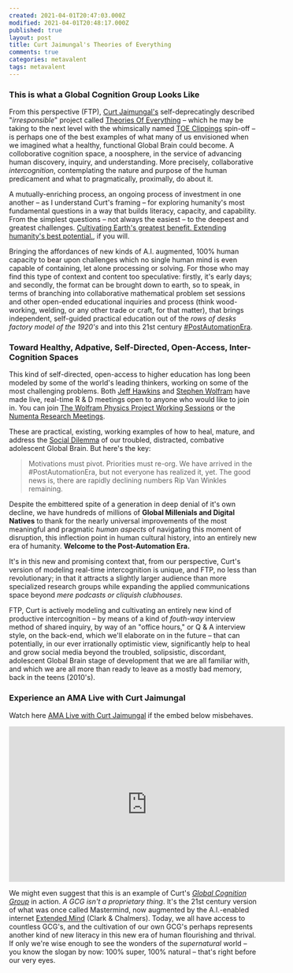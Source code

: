```yaml
---
created: 2021-04-01T20:47:03.000Z
modified: 2021-04-01T20:48:17.000Z
published: true
layout: post
title: Curt Jaimungal's Theories of Everything
comments: true
categories: metavalent
tags: metavalent
---
```

### This is what a Global Cognition Group Looks Like

From this perspective (FTP), [Curt Jaimungal's](https://www.patreon.com/curtjaimungal) self-deprecatingly described "_irresponsible_" project called [Theories Of Everything](https://www.youtube.com/c/TheoriesofEverything/featured) &ndash; which he may be taking to the next level with the whimsically named [TOE Clippings](https://www.youtube.com/channel/UCdITf9DoFmndXy7nXWIoa7g/featured) spin-off &ndash; is perhaps one of the best examples of what many of us envisioned when we imagined what a healthy, functional Global Brain could become. A colloborative cognition space, a noosphere, in the service of advancing human discovery, inquiry, and understanding. More precisely, collaborative _intercognition_, contemplating the nature and purpose of the human predicament and what to pragmatically, proximally, do about it.

A mutually-enriching process, an ongoing process of investment in one another &ndash; as I understand Curt's framing &ndash; for exploring humanity's most fundamental questions in a way that builds literacy, capacity, and capability. From the simplest questions &ndash; not always the easiest &ndash; to the deepest and greatest challenges. [Cultivating Earth's greatest benefit. Extending humanity's best potential.](https://GlobalCognitionGroup.com), if you will.

Bringing the affordances of new kinds of A.I. augmented, 100% human capacity to bear upon challenges which no single human mind is even capable of containing, let alone processing or solving. For those who may find this type of context and content too speculative: firstly, it's early days; and secondly, the format can be brought down to earth, so to speak, in terms of branching into collaborative mathematical problem set sessions and other open-ended educational inquiries and process (think wood-working, welding, or any other trade or craft, for that matter), that brings independent, self-guided practical education out of the _rows of desks factory model of the 1920's_ and into this 21st century [#PostAutomationEra](https://twitter.com/search?q=%23PostAutomationEra&src=typed_query).

### Toward Healthy, Adpative, Self-Directed, Open-Access, Inter-Cognition Spaces

This kind of self-directed, open-access to higher education has long been modeled by some of the world's leading thinkers, working on some of the most challenging problems. Both [Jeff Hawkins]() and [Stephen Wolfram](https://www.facebook.com/wolframresearch/) have made live, real-time R & D meetings open to anyone who would like to join in. You can join [The Wolfram Physics Project Working Sessions](https://www.wolframphysics.org/livestreams/) or the [Numenta Research Meetings](https://www.facebook.com/OfficialNumenta/).

These are practical, existing, working examples of how to heal, mature, and address the [Social Dilemma](https://TheSocialDilemma.com) of our troubled, distracted, combative adolescent Global Brain. But here's the key:

> Motivations must pivot. Priorities must re-org. We have arrived in the #PostAutomationEra, but not everyone has realized it, yet. The good news is, there are rapidly declining numbers Rip Van Winkles remaining.

Despite the embittered spite of a generation in deep denial of it's own decline, we have hundreds of millions of **Global Millenials and Digital Natives** to thank for the nearly universal improvements of the most meaningful and pragmatic _human aspects_ of navigating this moment of disruption, this inflection point in human cultural history, into an entirely new era of humanity. **Welcome to the Post-Automation Era.**

It's in this new and promising context that, from our perspective, Curt's version of modeling real-time intercognition is unique, and FTP, no less than revolutionary; in that it attracts a slightly larger audience than more specialized research groups while expanding the applied communications space beyond _mere podcasts or cliquish clubhouses_. 

FTP, Curt is actively modeling and cultivating an entirely new kind of productive intercognition &ndash; by means of a kind of _fouth-way_ interview method of shared inquiry, by way of an "office hours," or Q & A interview style, on the back-end, which we'll elaborate on in the future &ndash; that can potentially, in our ever irrationally optimistic view, significantly help to heal and grow social media beyond the troubled, solipsistic, discordant, adolescent Global Brain stage of development that we are all familiar with, and which we are all more than ready to leave as a mostly bad memory, back in the teens (2010's).

### Experience an AMA Live with Curt Jaimungal

Watch here [AMA Live with Curt Jaimungal](https://youtu.be/N45kAuaVJ6s) if the embed below misbehaves.

<div class="embed-container"><iframe width="560" height="315" src="https://youtu.be/N45kAuaVJ6s" title="YouTube video player" frameborder="0" allow="accelerometer; autoplay; clipboard-write; encrypted-media; gyroscope; picture-in-picture" allowfullscreen></iframe></div>

We might even suggest that this is an example of Curt's _[Global Cognition Group](https://GlobalCognitionGroup.com/)_ in action. _A GCG isn't a proprietary thing_. It's the 21st century version of what was once called Mastermind, now augmented by the A.I.-enabled internet [Extended Mind](http://www.consc.net/papers/extended.html) (Clark & Chalmers). Today, we all have access to countless GCG's, and the cultivation of our own GCG's perhaps represents another kind of new literacy in this new era of human flourishing and thrival. If only we're wise enough to see the wonders of the _supernatural_ world &ndash; you know the slogan by now: 100% super, 100% natural &ndash; that's right before our very eyes.
